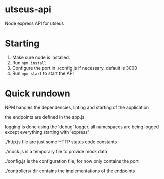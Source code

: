 # utseus-api
Node express API for utseus

# Starting
1. Make sure node is installed.
2. Run `npm install`
3. Configure the port in ./config.js if necessary, default is 3000
4. Run `npm start` to start the API

# Quick rundown
NPM handles the dependencies, linting and starting of the application

the endpoints are defined in the app.js

logging is done using the 'debug' logger. all namespaces are being logged except everything starting with 'express'


./http.js file are just some HTTP status code constants

./mock.js is a temporary file to provide mock data

./config.js is the configuration file, for now only contains the port

./controllers/ dir contains the implementations of the endpoints
